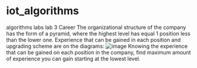 # iot_algorithms
algorithms labs
lab 3 
Career
The organizational structure of the company has the form of a pyramid, where the highest level has equal
1 position less than the lower one. Experience that can be gained in each position and upgrading scheme are on the diagrams:
![image](https://user-images.githubusercontent.com/91877111/197048831-18e65322-e5cc-4b81-80e4-961b98d08991.png)
Knowing the experience that can be gained on each position in the company, find maximum amount of experience you can gain starting at the lowest level.
